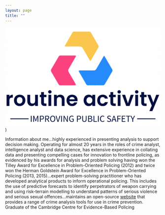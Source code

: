 ```yaml
---
layout: page
title: ""
---
```


![Logo](/_data/font-awesome/ra06.png))


Information about me...highly experienced in presenting analysis to support decision making. Operating for almost 20 years in the roles of crime analyst, intelligence analyst and data science, has extensive experience in collating data and presenting compelling cases for innovation to frontline policing, as evidenced by his awards for analysis and problem solving having won the Tilley Award for Excellence in Problem-Oriented Policing (2012) and twice won the Herman Goldstein Award for Excellence in Problem-Oriented Policing (2013, 2015)...expert problem-solving practitioner who has developed analytical products to inform operational policing. This includes the use of predictive forecasts to identify perpetrators of weapon carrying and using risk-terrain modelling to understand patterns of serious violence and serious sexual offences...maintains an open-source [website](https://sites.google.com/view/routineactivity/home?authuser=0) that provides a range of crime analysis tools for use in crime prevention. Graduate of the Cambridge Centre for Evidence-Based Policing
